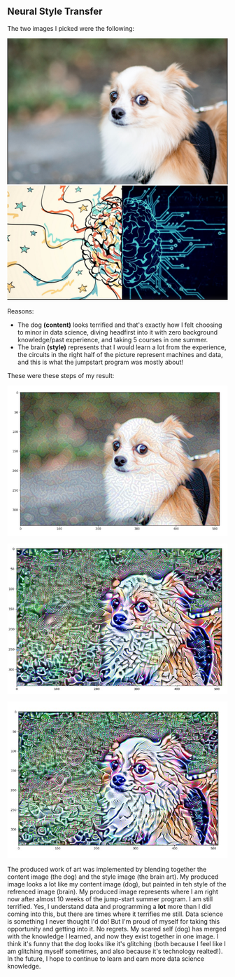 ## Neural Style Transfer 

The two images I picked were the following:

![img_38.png](img_38.png) ![img_40.png](img_40.png)

Reasons: 
- The dog **(content)** looks terrified and that's exactly how I felt choosing to minor in data science, diving headfirst into it with zero background knowledge/past experience, and taking 5 courses in one summer.
- The brain **(style)** represents that I would learn a lot from the experience, the circuits in the right half of the picture represent machines and data, and this is what the jumpstart program was mostly about!

These were these steps of my result:

![img_41.png](img_41.png)

![img_42.png](img_42.png)

![img_43.png](img_43.png)

The produced work of art was implemented by blending together the content image (the dog) and the style image (the brain art). My produced image looks a lot like my content image (dog), but painted in teh style of the refrenced image (brain). My produced image represents where I am right now after almost 10 weeks of the jump-start summer program. I am still terrified. Yes, I understand data and programming a **lot** more than I did coming into this, but there are times where it terrifies me still. Data science is something I never thought I'd do! But I'm proud of myself for taking this opportunity and getting into it. No regrets. My scared self (dog) has merged with the knowledge I learned, and now they exist together in one image. I think it's funny that the dog looks like it's glitching (both because I feel like I am glitching myself sometimes, and also because it's technology realted!). In the future, I hope to continue to learn and earn more data science knowledge. 

